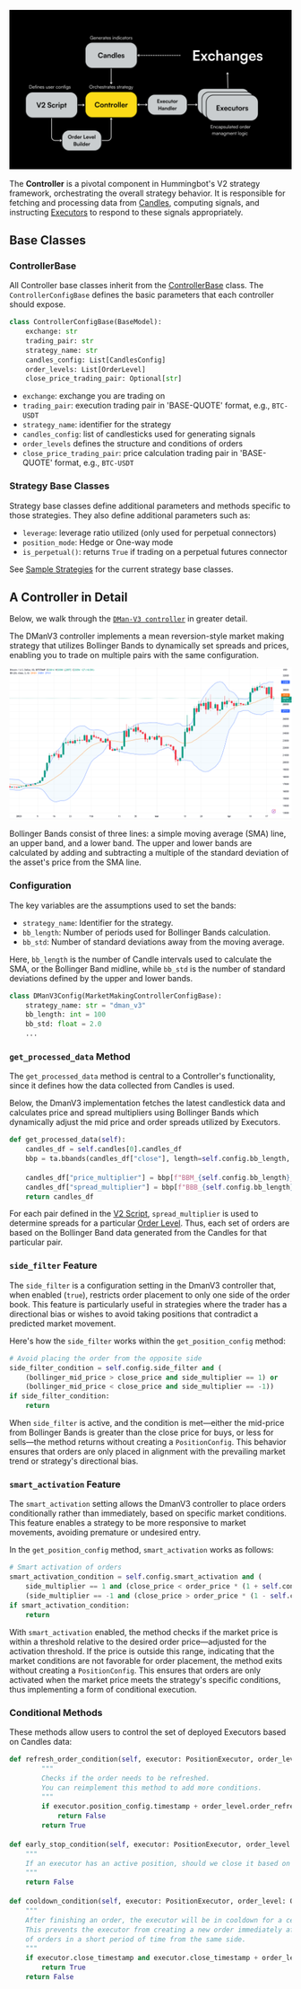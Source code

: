 ![](../diagrams/3.png)

The **Controller** is a pivotal component in Hummingbot's V2 strategy framework, orchestrating the overall strategy behavior. It is responsible for fetching and processing data from [Candles](../candles), computing signals, and instructing [Executors](../executors/) to respond to these signals appropriately.

## Base Classes

### ControllerBase

All Controller base classes inherit from the [ControllerBase](https://github.com/hummingbot/hummingbot/blob/e30406a2d41f1f9c741c29f449f477ab9ad7e4e5/hummingbot/smart_components/strategy_frameworks/controller_base.py) class. The `ControllerConfigBase` defines the basic parameters that each controller should expose.

```python
class ControllerConfigBase(BaseModel):
    exchange: str
    trading_pair: str
    strategy_name: str
    candles_config: List[CandlesConfig]
    order_levels: List[OrderLevel]
    close_price_trading_pair: Optional[str]
```

- `exchange`: exchange you are trading on
- `trading_pair`: execution trading pair in 'BASE-QUOTE' format, e.g., `BTC-USDT`
- `strategy_name`: identifier for the strategy
- `candles_config`: list of candlesticks used for generating signals
- `order_levels` defines the structure and conditions of orders
- `close_price_trading_pair`: price calculation trading pair in 'BASE-QUOTE' format, e.g., `BTC-USDT`

### Strategy Base Classes

Strategy base classes define additional parameters and methods specific to those strategies. They also define additional parameters such as:

- `leverage`: leverage ratio utilized (only used for perpetual connectors)
- `position_mode`: Hedge or One-way mode
- `is_perpetual()`: returns `True` if trading on a perpetual futures connector

See [Sample Strategies](../examples/) for the current strategy base classes.

## A Controller in Detail

Below, we walk through the [`DMan-V3 controller`](https://github.com/hummingbot/hummingbot/blob/master/hummingbot/smart_components/controllers/dman_v3.py) in greater detail.

The DManV3 controller implements a mean reversion-style market making strategy that utilizes Bollinger Bands to dynamically set spreads and prices, enabling you to trade on multiple pairs with the same configuration.

![](./bolinger-bands.png)

Bollinger Bands consist of three lines: a simple moving average (SMA) line, an upper band, and a lower band. The upper and lower bands are calculated by adding and subtracting a multiple of the standard deviation of the asset's price from the SMA line.

### Configuration

The key variables are the assumptions used to set the bands:

- `strategy_name`: Identifier for the strategy.
- `bb_length`: Number of periods used for Bollinger Bands calculation.
- `bb_std`: Number of standard deviations away from the moving average.

Here, `bb_length` is the number of Candle intervals used to calculate the SMA, or the Bollinger Band midline, while `bb_std` is the number of standard deviations defined by the upper and lower bands.

```python
class DManV3Config(MarketMakingControllerConfigBase):
    strategy_name: str = "dman_v3"
    bb_length: int = 100
    bb_std: float = 2.0
    ...
```

### `get_processed_data` Method

The `get_processed_data` method is central to a Controller's functionality, since it defines how the data collected from Candles is used. 

Below, the DmanV3 implementation fetches the latest candlestick data and calculates price and spread multipliers using Bollinger Bands which dynamically adjust the mid price and order spreads utilized by Executors.

```python
def get_processed_data(self):
    candles_df = self.candles[0].candles_df
    bbp = ta.bbands(candles_df["close"], length=self.config.bb_length, std=self.config.bb_std)

    candles_df["price_multiplier"] = bbp[f"BBM_{self.config.bb_length}_{self.config.bb_std}"]
    candles_df["spread_multiplier"] = bbp[f"BBB_{self.config.bb_length}_{self.config.bb_std}"] / 200
    return candles_df
```

For each pair defined in the [V2 Script](../v2-scripts/), `spread_multiplier` is used to determine spreads for a particular [Order Level](../order-levels/). Thus, each set of orders are based on the Bollinger Band data generated from the Candles for that particular pair.

### `side_filter` Feature

The `side_filter` is a configuration setting in the DmanV3 controller that, when enabled (`true`), restricts order placement to only one side of the order book. This feature is particularly useful in strategies where the trader has a directional bias or wishes to avoid taking positions that contradict a predicted market movement.

Here's how the `side_filter` works within the `get_position_config` method:

```python
# Avoid placing the order from the opposite side
side_filter_condition = self.config.side_filter and (
    (bollinger_mid_price > close_price and side_multiplier == 1) or
    (bollinger_mid_price < close_price and side_multiplier == -1))
if side_filter_condition:
    return
```

When `side_filter` is active, and the condition is met—either the mid-price from Bollinger Bands is greater than the close price for buys, or less for sells—the method returns without creating a `PositionConfig`. This behavior ensures that orders are only placed in alignment with the prevailing market trend or strategy's directional bias.


### `smart_activation` Feature

The `smart_activation` setting allows the DmanV3 controller to place orders conditionally rather than immediately, based on specific market conditions. This feature enables a strategy to be more responsive to market movements, avoiding premature or undesired entry.

In the `get_position_config` method, `smart_activation` works as follows:

```python
# Smart activation of orders
smart_activation_condition = self.config.smart_activation and (
    side_multiplier == 1 and (close_price < order_price * (1 + self.config.activation_threshold)) or
    (side_multiplier == -1 and (close_price > order_price * (1 - self.config.activation_threshold))))
if smart_activation_condition:
    return
```

With `smart_activation` enabled, the method checks if the market price is within a threshold relative to the desired order price—adjusted for the activation threshold. If the price is outside this range, indicating that the market conditions are not favorable for order placement, the method exits without creating a `PositionConfig`. This ensures that orders are only activated when the market price meets the strategy's specific conditions, thus implementing a form of conditional execution.


### Conditional Methods

These methods allow users to control the set of deployed Executors based on Candles data:

```python
def refresh_order_condition(self, executor: PositionExecutor, order_level: OrderLevel) -> bool:
        """
        Checks if the order needs to be refreshed.
        You can reimplement this method to add more conditions.
        """
        if executor.position_config.timestamp + order_level.order_refresh_time > time.time():
            return False
        return True

def early_stop_condition(self, executor: PositionExecutor, order_level: OrderLevel) -> bool:
    """
    If an executor has an active position, should we close it based on a condition.
    """
    return False

def cooldown_condition(self, executor: PositionExecutor, order_level: OrderLevel) -> bool:
    """
    After finishing an order, the executor will be in cooldown for a certain amount of time.
    This prevents the executor from creating a new order immediately after finishing one and execute a lot
    of orders in a short period of time from the same side.
    """
    if executor.close_timestamp and executor.close_timestamp + order_level.cooldown_time > time.time():
        return True
    return False
```